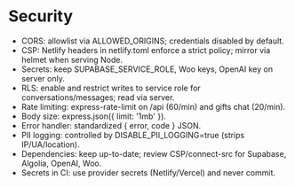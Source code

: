 # Security

- CORS: allowlist via ALLOWED_ORIGINS; credentials disabled by default.
- CSP: Netlify headers in netlify.toml enforce a strict policy; mirror via helmet when serving Node.
- Secrets: keep SUPABASE_SERVICE_ROLE, Woo keys, OpenAI key on server only.
- RLS: enable and restrict writes to service role for conversations/messages; read via server.
- Rate limiting: express-rate-limit on /api (60/min) and gifts chat (20/min).
- Body size: express.json({ limit: '1mb' }).
- Error handler: standardized { error, code } JSON.
- PII logging: controlled by DISABLE_PII_LOGGING=true (strips IP/UA/location).
- Dependencies: keep up-to-date; review CSP/connect-src for Supabase, Algolia, OpenAI, Woo.
- Secrets in CI: use provider secrets (Netlify/Vercel) and never commit.
